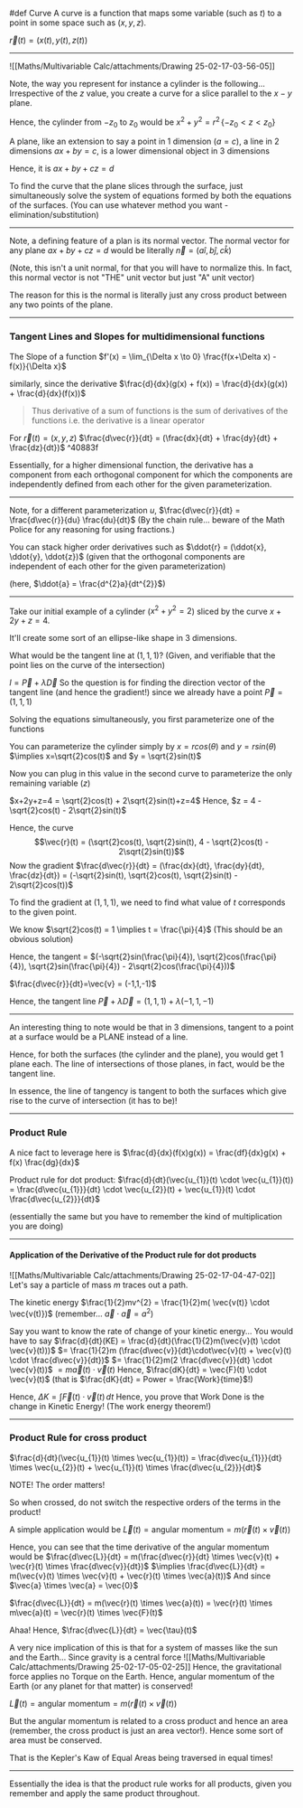 
#def Curve 
A curve is a function that maps some variable (such as $t$) to a point in some space such as $(x,y,z)$.

$\vec{r}(t) = (x(t), y(t), z(t))$

---
![[Maths/Multivariable Calc/attachments/Drawing 25-02-17-03-56-05]]

Note, the way you represent for instance a cylinder is the following...
Irrespective of the $z$ value, you create a curve for a slice parallel to the $x-y$ plane.

Hence, the cylinder from $-z_{0}$ to $z_{0}$ would be $x^2+y^2=r^2\,\{-z_0<z<z_0\}$

A plane, like an extension to say a point in 1 dimension ($a=c$), a line in 2 dimensions $ax+by=c$, is a lower dimensional object in $3$ dimensions

Hence, it is $ax+by+cz=d$

To find the curve that the plane slices through the surface, just simultaneously solve the system of equations formed by both the equations of the surfaces. (You can use whatever method you want - elimination/substitution)

---

Note, a defining feature of a plan is its normal vector.
The normal vector for any plane $ax+by+cz=d$ would be literally $\vec{n} = (a\hat{i}, b\hat{j}, c\hat{k})$

(Note, this isn't a unit normal, for that you will have to normalize this.
In fact, this normal vector is not "THE" unit vector but just "A" unit vector)

The reason for this is the normal is literally just any cross product between any two points of the plane.

---
### Tangent Lines and Slopes for multidimensional functions

The Slope of a function $f'(x) = \lim_{\Delta x \to 0} \frac{f(x+\Delta x) - f(x)}{\Delta x}$

similarly, since the derivative $\frac{d}{dx}(g(x) + f(x)) = \frac{d}{dx}(g(x)) + \frac{d}{dx}(f(x))$

>Thus derivative of a sum of functions is the sum of derivatives of the functions
>i.e. the derivative is a linear operator

For $\vec{r}(t) = (x,y,z)$
$\frac{d\vec{r}}{dt} = (\frac{dx}{dt} + \frac{dy}{dt} + \frac{dz}{dt})$ ^40883f

Essentially, for a higher dimensional function, the derivative has a component from each orthogonal component for which the components are independently defined from each other for the given parameterization.

---
Note, for a different parameterization $u$, $\frac{d\vec{r}}{dt} = \frac{d\vec{r}}{du} \frac{du}{dt}$
(By the chain rule... beware of the Math Police for any reasoning for using fractions.)

You can stack higher order derivatives such as $\ddot{r} = (\ddot{x}, \ddot{y}, \ddot{z})$ (given that the orthogonal components are independent of each other for the given parameterization)

(here, $\ddot{a} = \frac{d^{2}a}{dt^{2}}$)

---
Take our initial example of a cylinder ($x^{2}+ y^{2}=2$) sliced by the curve $x+2y+z=4$.

It'll create some sort of an ellipse-like shape in 3 dimensions.

What would be the tangent line at $(1,1,1)$? (Given, and verifiable that the point lies on the curve of the intersection)

$l = \vec{P} + \lambda \vec{D}$
So the question is for finding the direction vector of the tangent line (and hence the gradient!) since we already have a point $\vec{P} = (1,1,1)$


Solving the equations simultaneously, you first parameterize one of the functions

You can parameterize the cylinder simply by 
$x=rcos(\theta)$ and $y=rsin(\theta)$
$\implies x=\sqrt{2}cos(t)$ and $y = \sqrt{2}sin(t)$

Now you can plug in this value in the second curve to parameterize the only remaining variable ($z$)

$x+2y+z=4 = \sqrt{2}cos(t) + 2\sqrt{2}sin(t)+z=4$
Hence, $z = 4 - \sqrt{2}cos(t) - 2\sqrt{2}sin(t)$

Hence, the curve 
$$\vec{r}(t) = (\sqrt{2}cos(t), \sqrt{2}sin(t), 4 - \sqrt{2}cos(t) - 2\sqrt{2}sin(t))$$
Now the gradient $\frac{d\vec{r}}{dt} = (\frac{dx}{dt}, \frac{dy}{dt}, \frac{dz}{dt}) = (-\sqrt{2}sin(t), \sqrt{2}cos(t), \sqrt{2}sin(t) - 2\sqrt{2}cos(t))$

To find the gradient at $(1,1,1)$, we need to find what value of $t$ corresponds to the given point.

We know $\sqrt{2}cos(t) = 1 \implies t = \frac{\pi}{4}$
(This should be an obvious solution)

Hence, the tangent = $(-\sqrt{2}sin(\frac{\pi}{4}), \sqrt{2}cos(\frac{\pi}{4}), \sqrt{2}sin(\frac{\pi}{4}) - 2\sqrt{2}cos(\frac{\pi}{4}))$

$\frac{d\vec{r}}{dt}=\vec{v} = (-1,1,-1)$

Hence, the tangent line $\vec{P} + \lambda \vec{D} = (1,1,1) + \lambda (-1,1,-1)$

---
An interesting thing to note would be that in 3 dimensions, tangent to a point at a surface would be a PLANE instead of a line.

Hence, for both the surfaces (the cylinder and the plane), you would get 1 plane each. The line of intersections of those planes, in fact, would be the tangent line.

In essence, the line of tangency is tangent to both the surfaces which give rise to the curve of intersection (it has to be)!

---
### Product Rule
A nice fact to leverage here is $\frac{d}{dx}(f(x)g(x)) = \frac{df}{dx}g(x) + f(x) \frac{dg}{dx}$

Product rule for dot product:
$\frac{d}{dt}(\vec{u_{1}}(t) \cdot \vec{u_{1}}(t)) = \frac{d\vec{u_{1}}}{dt} \cdot \vec{u_{2}}(t) + \vec{u_{1}}(t) \cdot \frac{d\vec{u_{2}}}{dt}$

(essentially the same but you have to remember the kind of multiplication you are doing)

---
#### Application of the Derivative of the Product rule for dot products
![[Maths/Multivariable Calc/attachments/Drawing 25-02-17-04-47-02]]
Let's say a particle of mass $m$ traces out a path.

The kinetic energy $\frac{1}{2}mv^{2} = \frac{1}{2}m( \vec{v(t)} \cdot \vec{v(t)})$
(remember... $\vec{a} \cdot \vec{a} = a^{2}$)

Say you want to know the rate of change of your kinetic energy...
You would have to say $\frac{d}{dt}(KE) = \frac{d}{dt}(\frac{1}{2}m(\vec{v}(t) \cdot \vec{v}(t)))$
$= \frac{1}{2}m (\frac{d\vec{v}}{dt}\cdot\vec{v}(t) + \vec{v}(t) \cdot \frac{d\vec{v}}{dt})$
$= \frac{1}{2}m(2 \frac{d\vec{v}}{dt} \cdot \vec{v}(t))$
$= m \vec{a}(t) \cdot \vec{v}(t)$
Hence, $\frac{dK}{dt} = \vec{F}(t) \cdot \vec{v}(t)$ (that is $\frac{dK}{dt} = Power = \frac{Work}{time}$!)

Hence, $\Delta K = \int \vec{F}(t) \cdot \vec{v}(t) \, dt$
Hence, you prove that Work Done is the change in Kinetic Energy! 
(The work energy theorem!)

---
### Product Rule for cross product
$\frac{d}{dt}(\vec{u_{1}}(t) \times \vec{u_{1}}(t)) = \frac{d\vec{u_{1}}}{dt} \times \vec{u_{2}}(t) + \vec{u_{1}}(t) \times \frac{d\vec{u_{2}}}{dt}$

NOTE! The order matters!

So when crossed, do not switch the respective orders of the terms in the product!

A simple application would be
$\vec{L}(t) = \text{angular momentum} = m (\vec{r}(t) \times \vec{v}(t))$

Hence, you can see that the time derivative of the angular momentum would be $\frac{d\vec{L}}{dt} = m(\frac{d\vec{r}}{dt} \times \vec{v}(t) + \vec{r}(t) \times \frac{d\vec{v}}{dt})$
$\implies \frac{d\vec{L}}{dt} = m(\vec{v}(t) \times \vec{v}(t) + \vec{r}(t) \times \vec{a}(t))$
And since $\vec{a} \times \vec{a} = \vec{0}$

$\frac{d\vec{L}}{dt} = m(\vec{r}(t) \times \vec{a}(t)) = \vec{r}(t) \times m\vec{a}(t) = \vec{r}(t) \times \vec{F}(t)$

Ahaa! Hence, $\frac{d\vec{L}}{dt} = \vec{\tau}(t)$

A very nice implication of this is that for a system of masses like the sun and the Earth... Since gravity is a central force ![[Maths/Multivariable Calc/attachments/Drawing 25-02-17-05-02-25]]
Hence, the gravitational force applies no Torque on the Earth. Hence, angular momentum of the Earth (or any planet for that matter) is conserved!

$\vec{L}(t) = \text{angular momentum} = m (\vec{r}(t) \times \vec{v}(t))$

But the angular momentum is related to a cross product and hence an area (remember, the cross product is just an area vector!). Hence some sort of area must be conserved.

That is the Kepler's Kaw of Equal Areas being traversed in equal times!


---

Essentially the idea is that the product rule works for all products, given you remember and apply the same product throughout.




